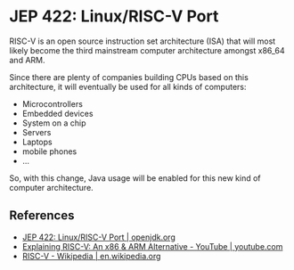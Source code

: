 # JEP 422: Linux/RISC-V Port

RISC-V is an open source instruction set architecture (ISA) that will most likely become the third mainstream computer architecture amongst x86_64 and ARM.

Since there are plenty of companies building CPUs based on this architecture, it will eventually be used for all kinds of computers:

- Microcontrollers
- Embedded devices
- System on a chip
- Servers
- Laptops
- mobile phones
- ...

So, with this change, Java usage will be enabled for this new kind of computer architecture.

## References

- [JEP 422: Linux/RISC-V Port | openjdk.org](https://openjdk.org/jeps/422)
- [Explaining RISC-V: An x86 & ARM Alternative - YouTube | youtube.com](https://www.youtube.com/watch?v=Ps0JFsyX2fU)
- [RISC-V - Wikipedia | en.wikipedia.org](https://en.wikipedia.org/wiki/RISC-V)
